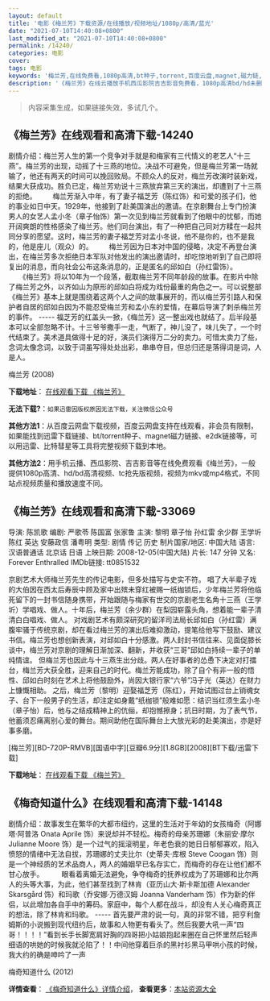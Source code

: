```yaml
---
layout: default
title: '电影《梅兰芳》下载资源/在线播放/视频地址/1080p/高清/蓝光'
date: "2021-07-10T14:40:08+0800"
last_modified_at: "2021-07-10T14:40:08+0800"
permalink: /14240/
categories: 电影
cover:
tags: 电影
keywords: '梅兰芳,在线免费看,1080p高清,bt种子,torrent,百度云盘,magnet,磁力链,迅雷下载资源'
description: '《梅兰芳》在线云播放手机西瓜影院吉吉影音免费看，1080p高清bd/hd未删减完整版和tc抢先枪版，mkv/mp4格式，附带bt/torrent种子、magnet/磁力链、百度云盘、网盘资源迅雷下载链接'
---
```


>内容采集生成，如果链接失效，多试几个。


## 《梅兰芳》在线观看和高清下载-14240

剧情介绍：梅兰芳人生的第一个竞争对手就是和梅家有三代情义的老艺人“十三燕”。梅兰芳的出现，动摇了十三燕的地位。决战不可避免，但是梅兰芳第一场就输了，他还有两天的时间可以挽回败局。不顾众人的反对，梅兰芳改演时装新戏，结果大获成功。胜负已定，梅兰芳劝说十三燕放弃第三天的演出，却遭到了十三燕的拒绝。   　　梅兰芳渐入中年，有了妻子福芝芳（陈红饰）和可爱的孩子们，他的事业如日中天。1929年，他接到了赴美国演出的邀请。在京剧舞台上专门扮演男人的女艺人孟小冬（章子怡饰）第一次见到梅兰芳就看到了他眼中的忧郁，而她开阔爽朗的性格感染了梅兰芳。他们同台演出，有了一种把自己同对方糅在一起共同分享的愿望。这时，梅兰芳的妻子福芝芳对孟小冬说，他不是你的，也不是我的，他是座儿（观众）的。   　　梅兰芳因为日本对中国的侵略，决定不再登台演出，在梅兰芳多次拒绝日本军队对他发出的演出邀请时，却吃惊地听到了自己即将复出的消息，而向社会公布这条消息的，正是匿名的邱如白（孙红雷饰）。   　　《梅兰芳》将以10年为一个段落，截取梅兰芳不同年龄段的故事。在影片中除了梅兰芳之外，以齐如山为原形的邱如白将成为戏份最重的角色之一。可以说整部《梅兰芳》基本上就是围绕着这两个人之间的故事展开的，而以梅兰芳引路人和保护者自居的邱如白因为不能忍受梅兰芳和孟小东的爱情，在幕后导演了刺杀梅兰芳的事件。 ----- 福芝芳的红盖头一掀，《梅兰芳》这一整出戏也就结了。后半段基本可以全部忽略不计。十三爷爷撒手一走，气断了，神儿没了，味儿失了，一个时代结束了。美术道具做得十足的好，演员们演得万二分的卖力。可惜太卖力了些，念词太像念词，以致于词虽写得处处出彩，串串夺目，但总归还是落得词是词，人是人。


梅兰芳 (2008)

**下载地址**： [在线观看下载 《梅兰芳》](https://www.btbtdy.me/btdy/dy5341.html) 


**无法下载?**：`如果迅雷因版权原因无法下载，关注微信公众号 `

**其他方法1**：从百度云网盘下载视频，百度云网盘支持在线观看，非会员有限制，如果能找到迅雷下载链接、bt/torrent种子、magnet磁力链接、e2dk链接等，可以用迅雷、比特彗星等工具将完整视频下载到本地。

**其他方法2**：用手机云播、西瓜影院、吉吉影音等在线免费观看《梅兰芳》，一般提供1080p高清、hd/bd高清视频、tc抢先版视频，视频为mkv或mp4格式，不同站点视频质量和播放速度不同。


## 《梅兰芳》在线观看和高清下载-33069

导演: 陈凯歌 编剧: 严歌苓 陈国富 张家鲁 主演: 黎明 章子怡 孙红雷 余少群 王学圻 陈红 英达 安藤政信 潘粤明 类型: 剧情 传记 历史 制片国家/地区: 中国大陆 语言: 汉语普通话 北京话 日语 上映日期: 2008-12-05(中国大陆) 片长: 147 分钟 又名: Forever Enthralled IMDb链接: tt0851532

京剧艺术大师梅兰芳先生的传记电影，但多处描写与史实不符。 唱了大半辈子戏的大伯因在西太后寿辰中顾及家中出殡未穿红被赐一纸枷锁后，少年梅兰芳将他临死留下的一封书信随身携带，开始跟随与梅家有世交的京剧老生名角十三燕（王学圻）学唱戏、做人。十年后，梅兰芳（余少群）在梨园崭露头角，想着能一辈子清清白白唱戏、做人。 对戏剧艺术有颇深研究的留洋司法局长邱如白（孙红雷）满腹牢骚于传统京剧，却在看过梅兰芳的演出后难抑激动，提笔给他写下鼓励、建议书信。梅兰芳也想创新表演，对邱如白十分感激。两人封封书信往来、见面促膝长谈中，梅兰芳对京剧的理解日渐加深、翻新，并收获“三哥”邱如白持续一辈子的单纯情谊。 但梅兰芳也因此与十三燕生出分歧。两人在好事者的怂恿下决定对打擂台，梅兰芳大获全胜，迎来自己的时代。梅兰芳能成功，除了自个有非一般的悟性、邱如白时刻在艺术上将他鼓励外，尚因大银行家“六爷”冯子光（英达）在财力上慷慨相助。 之后，梅兰芳（黎明）迎娶福芝芳（陈红），开始试图过台上销魂女子、台下一般男子的生活，却注定如身戴“纸枷锁”般难如愿：结识当红须生孟小冬（章子怡）后，他与之结成精神上的伉俪，却抱憾擦身；抗日时期，为了表气节，他蓄须忍痛离别心爱的舞台。期间助他在国际舞台上大放光彩的赴美演出，亦是好事多磨。


[梅兰芳][BD-720P-RMVB][国语中字][豆瓣6.9分][1.8GB][2008][BT下载/迅雷下载]

**下载地址**： [在线观看下载 《梅兰芳》](https://www.btdx8.com/torrent/forever_enthralled_2008.html) 


## 《梅奇知道什么》在线观看和高清下载-14148

剧情介绍：故事发生在繁华的大都市纽约，这里的生活对于年幼的女孩梅奇（阿娜塔·阿普洛 Onata Aprile 饰）来说却并不轻松。梅奇的母亲苏珊娜（朱丽安·摩尔 Julianne Moore 饰）是一个过气的摇滚明星，年老色衰的她日日郁郁寡欢，陷入愤怒的情绪中无法自拔，苏珊娜的丈夫比尔（史蒂夫·库根 Steve Coogan 饰）则是一个神经质的艺术品商人，两人的婚姻早已名存实亡，而梅奇的存在让他们都不甘心放手。  　　眼看着离婚无法避免，争夺梅奇的抚养权成为了苏珊娜和比尔两人的头等大事，为此，他们甚至找到了林肯（亚历山大·斯卡斯加德 Alexander Skarsgård 饰）和玛歌（乔安娜·万德汉姆 Joanna Vanderham 饰）作为新的伴侣，以此增加各自手中的筹码。家庭中，每个人都在战斗，却没有人关心梅奇真正的想法，除了林肯和玛歌。 ----- 首先要严肃的说一句，真的非常不错，把亨利詹姆斯的小说搬到现代纽约后，故事和人物更有看头了。然后我要大吼一声“四哥！！！！”看到长手长脚宽肩好胸的四哥把小姑娘抱起来圈在自己怀里然后轻声细语的哄她的时候我就沦陷了！！中间他穿着巨杀的黑衬衫黑马甲哄小孩的时候，我大约的确是呻吟了一声


梅奇知道什么 (2012)

**详情查看**： [《梅奇知道什么》详情介绍](/movie/14148/)， **查看更多**：[本站资源大全](/movie/t/all/)

